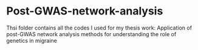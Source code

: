 # Post-GWAS-network-analysis
Thsi folder contains all the codes I used for my thesis work: Application of post-GWAS network analysis methods for understanding the role of genetics in migraine
